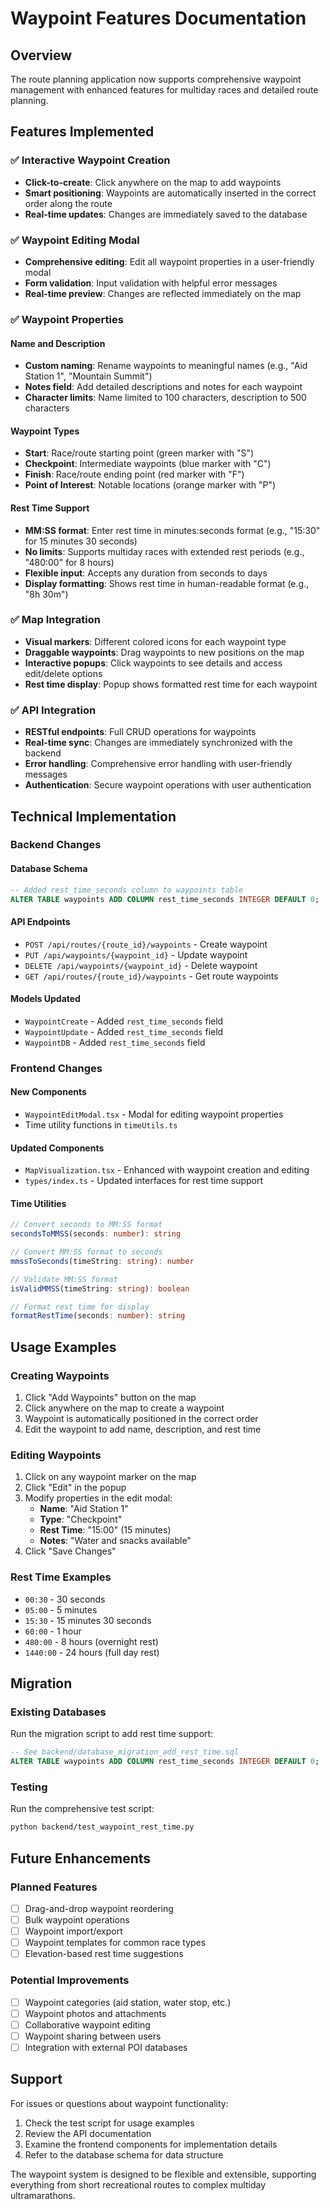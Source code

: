 # Waypoint Features Documentation

## Overview

The route planning application now supports comprehensive waypoint management with enhanced features for multiday races and detailed route planning.

## Features Implemented

### ✅ Interactive Waypoint Creation
- **Click-to-create**: Click anywhere on the map to add waypoints
- **Smart positioning**: Waypoints are automatically inserted in the correct order along the route
- **Real-time updates**: Changes are immediately saved to the database

### ✅ Waypoint Editing Modal
- **Comprehensive editing**: Edit all waypoint properties in a user-friendly modal
- **Form validation**: Input validation with helpful error messages
- **Real-time preview**: Changes are reflected immediately on the map

### ✅ Waypoint Properties

#### Name and Description
- **Custom naming**: Rename waypoints to meaningful names (e.g., "Aid Station 1", "Mountain Summit")
- **Notes field**: Add detailed descriptions and notes for each waypoint
- **Character limits**: Name limited to 100 characters, description to 500 characters

#### Waypoint Types
- **Start**: Race/route starting point (green marker with "S")
- **Checkpoint**: Intermediate waypoints (blue marker with "C") 
- **Finish**: Race/route ending point (red marker with "F")
- **Point of Interest**: Notable locations (orange marker with "P")

#### Rest Time Support
- **MM:SS format**: Enter rest time in minutes:seconds format (e.g., "15:30" for 15 minutes 30 seconds)
- **No limits**: Supports multiday races with extended rest periods (e.g., "480:00" for 8 hours)
- **Flexible input**: Accepts any duration from seconds to days
- **Display formatting**: Shows rest time in human-readable format (e.g., "8h 30m")

### ✅ Map Integration
- **Visual markers**: Different colored icons for each waypoint type
- **Draggable waypoints**: Drag waypoints to new positions on the map
- **Interactive popups**: Click waypoints to see details and access edit/delete options
- **Rest time display**: Popup shows formatted rest time for each waypoint

### ✅ API Integration
- **RESTful endpoints**: Full CRUD operations for waypoints
- **Real-time sync**: Changes are immediately synchronized with the backend
- **Error handling**: Comprehensive error handling with user-friendly messages
- **Authentication**: Secure waypoint operations with user authentication

## Technical Implementation

### Backend Changes

#### Database Schema
```sql
-- Added rest_time_seconds column to waypoints table
ALTER TABLE waypoints ADD COLUMN rest_time_seconds INTEGER DEFAULT 0;
```

#### API Endpoints
- `POST /api/routes/{route_id}/waypoints` - Create waypoint
- `PUT /api/waypoints/{waypoint_id}` - Update waypoint
- `DELETE /api/waypoints/{waypoint_id}` - Delete waypoint
- `GET /api/routes/{route_id}/waypoints` - Get route waypoints

#### Models Updated
- `WaypointCreate` - Added `rest_time_seconds` field
- `WaypointUpdate` - Added `rest_time_seconds` field  
- `WaypointDB` - Added `rest_time_seconds` field

### Frontend Changes

#### New Components
- `WaypointEditModal.tsx` - Modal for editing waypoint properties
- Time utility functions in `timeUtils.ts`

#### Updated Components
- `MapVisualization.tsx` - Enhanced with waypoint creation and editing
- `types/index.ts` - Updated interfaces for rest time support

#### Time Utilities
```typescript
// Convert seconds to MM:SS format
secondsToMMSS(seconds: number): string

// Convert MM:SS format to seconds  
mmssToSeconds(timeString: string): number

// Validate MM:SS format
isValidMMSS(timeString: string): boolean

// Format rest time for display
formatRestTime(seconds: number): string
```

## Usage Examples

### Creating Waypoints
1. Click "Add Waypoints" button on the map
2. Click anywhere on the map to create a waypoint
3. Waypoint is automatically positioned in the correct order
4. Edit the waypoint to add name, description, and rest time

### Editing Waypoints
1. Click on any waypoint marker on the map
2. Click "Edit" in the popup
3. Modify properties in the edit modal:
   - **Name**: "Aid Station 1"
   - **Type**: "Checkpoint"
   - **Rest Time**: "15:00" (15 minutes)
   - **Notes**: "Water and snacks available"
4. Click "Save Changes"

### Rest Time Examples
- `00:30` - 30 seconds
- `05:00` - 5 minutes
- `15:30` - 15 minutes 30 seconds
- `60:00` - 1 hour
- `480:00` - 8 hours (overnight rest)
- `1440:00` - 24 hours (full day rest)

## Migration

### Existing Databases
Run the migration script to add rest time support:
```sql
-- See backend/database_migration_add_rest_time.sql
ALTER TABLE waypoints ADD COLUMN rest_time_seconds INTEGER DEFAULT 0;
```

### Testing
Run the comprehensive test script:
```bash
python backend/test_waypoint_rest_time.py
```

## Future Enhancements

### Planned Features
- [ ] Drag-and-drop waypoint reordering
- [ ] Bulk waypoint operations
- [ ] Waypoint import/export
- [ ] Waypoint templates for common race types
- [ ] Elevation-based rest time suggestions

### Potential Improvements
- [ ] Waypoint categories (aid station, water stop, etc.)
- [ ] Waypoint photos and attachments
- [ ] Collaborative waypoint editing
- [ ] Waypoint sharing between users
- [ ] Integration with external POI databases

## Support

For issues or questions about waypoint functionality:
1. Check the test script for usage examples
2. Review the API documentation
3. Examine the frontend components for implementation details
4. Refer to the database schema for data structure

The waypoint system is designed to be flexible and extensible, supporting everything from short recreational routes to complex multiday ultramarathons. 